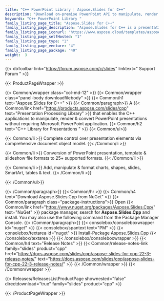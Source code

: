 ```yaml
---
title: "C++ PowerPoint Library | Aspose.Slides for C++"
description: "Download on-premise PowerPoint API to manipulate, render & convert PPT & PPTX files in C++ without Microsoft PowerPoint. API supports high fidelity rendering of slides in the documents to various graphics formats as well as provides the functionality to modify or create almost all the possible contents of the files, format text and shapes on slides and much more. "
keywords: "C++ PowerPoint Library "
family_listing_page_title: "Aspose.Slides for C++"
family_listing_page_description: "Aspose.Slides for C++ is a presentation processing library that enables the C++ applications to manipulate, render & convert PowerPoint presentations without requiring Microsoft PowerPoint application."
family_listing_page_iconurl: "https://www.aspose.cloud/templates/aspose/App_Themes/V3/images/slides/272x272/aspose_slides-for-cpp.png"
family_listing_page_selfHosted: "1"
family_listing_page_type: "1"
family_listing_page_venture: "4"
family_listing_page_package: "49"
weight:  3
---
```


{{< dbToolbar link="https://forum.aspose.com/c/slides" linktext=" Support Forum " >}}


{{< ProductPageWrapper >}}

<!-- ProductPageContent-->
{{< Common/wrapper class="col-md-12" >}}
{{< Common/wrapper class="panel-body downloadfilebody" >}}
{{< Common/h1 text="Aspose.Slides for C++" >}}
{{< Common/paragraph>}}
A {{< Common/link href="https://products.aspose.com/slides/cpp" text="Presentation Processing Library"  >}} that enables the C++ applications to manipulate, render & convert PowerPoint presentations without requiring Microsoft PowerPoint application.
{{< Common/h2 text="C++ Library for Presentations&nbsp;"  >}}
 {{< Common/ul>}}
 
   {{< Common/li >}} Complete control over presentation elements via comprehensive document object model. {{< /Common/li >}}

   {{< Common/li >}} Conversion of PowerPoint presentation, template & slideshow file formats to 25+ supported formats. {{< /Common/li >}}

   {{< Common/li >}} Add, manipulate & format charts, shapes, slides, SmartArt, tables & text. {{< /Common/li >}}

 {{< /Common/ul>}}


{{< /Common/paragraph>}}
{{< Common/hr >}}
{{< Common/h4 text="Download Aspose.Slides.Cpp from NuGet"  >}}
{{< Common/paragraph class="package-instructions">}}
Open {{< Common/link href="https://www.nuget.org/packages/Aspose.Slides.Cpp/" text="NuGet"  >}} package manager, search for <b>Aspose.Slides.Cpp</b> and install. You may also use the following command from the Package Manager Console.
 {{< /Common/paragraph>}}
{{< consolebox/consoleboxwrapper id="nuget" >}}
       {{< consolebox/spantext text="PM" >}}
       {{< consolebox/textarea id="nuget" >}} Install-Package Aspose.Slides.Cpp {{< /consolebox/textarea >}}
{{< /consolebox/consoleboxwrapper >}}
{{< Common/h4 text="Release Notes"  >}}
{{< Common/release-notes-link family="slides" product="cpp" href="https://docs.aspose.com/slides/cpp/aspose-slides-for-cpp-22-3-release-notes/" text="https://docs.aspose.com/slides/cpp/aspose-slides-for-cpp-22-3-release-notes/"  >}}
{{< /Common/wrapper >}}
{{< /Common/wrapper >}}

<!-- /ProductPageContent-->



<!-- ReleasesListProductPage-->
   {{< Releases/ReleasesListProductPage shownested="false"  directdownload="true" family="slides" product="cpp" >}}
<!-- /ReleasesListProductPage-->

{{< /ProductPageWrapper >}}

